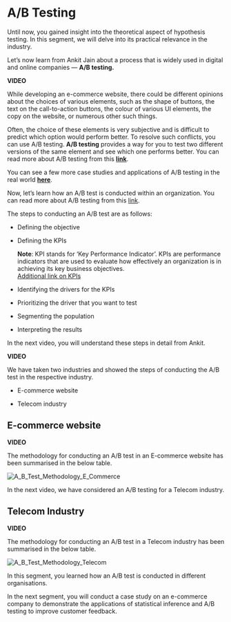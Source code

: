 # A/B Testing

Until now, you gained insight into the theoretical aspect of hypothesis testing. In this segment, we will delve into its practical relevance in the industry.

Let’s now learn from Ankit Jain about a process that is widely used in digital and online companies — **A/B testing.**

**VIDEO**

While developing an e-commerce website, there could be different opinions about the choices of various elements, such as the shape of buttons, the text on the call-to-action buttons, the colour of various UI elements, the copy on the website, or numerous other such things.

Often, the choice of these elements is very subjective and is difficult to predict which option would perform better. To resolve such conflicts, you can use A/B testing. **A/B testing** provides a way for you to test two different versions of the same element and see which one performs better. You can read more about A/B testing from this **[link](https://www.optimizely.com/ab-testing/)**.

You can see a few more case studies and applications of A/B testing in the real world **[here](https://blog.optimizely.com/2015/06/04/ecommerce-conversion-optimization-case-studies/)**.

Now, let’s learn how an A/B test is conducted within an organization. You can read more about A/B testing from this [link](https://www.optimizely.com/optimization-glossary/ab-testing/).

The steps to conducting an A/B test are as follows:

- Defining the objective

- Defining the KPIs

    **Note**: KPI stands for ‘Key Performance Indicator’. KPIs are performance indicators that are used to evaluate how effectively an organization is in achieving its key business objectives.  
    [Additional link on KPIs](https://www.clearpointstrategy.com/18-key-performance-indicators/)

- Identifying the drivers for the KPIs

- Prioritizing the driver that you want to test

- Segmenting the population

- Interpreting the results

In the next video, you will understand these steps in detail from Ankit.

**VIDEO**

We have taken two industries and showed the steps of conducting the A/B test in the respective industry.

- E-commerce website

- Telecom industry

## **E-commerce website**

**VIDEO**

The methodology for conducting an A/B test in an E-commerce website has been summarised in the below table.

![A_B_Test_Methodology_E_Commerce](https://i.ibb.co/BTMsKJs/A-B-Test-Methodology-E-Commerce.png)

In the next video, we have considered an A/B testing for a Telecom industry.

## **Telecom Industry**

**VIDEO**

The methodology for conducting an A/B test in a Telecom industry has been summarised in the below table.

![A_B_Test_Methodology_Telecom](https://i.ibb.co/QDjhH1m/A-B-Test-Methodology-Telecom.png)

In this segment, you learned how an A/B test is conducted in different organisations.

In the next segment, you will conduct a case study on an e-commerce company to demonstrate the applications of statistical inference and A/B testing to improve customer feedback.
